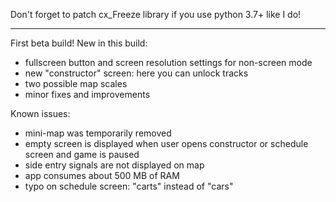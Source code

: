Don't forget to patch cx_Freeze library 
if you use python 3.7+ like I do!

-------------------------------------------

First beta build!
New in this build:
- fullscreen button and screen resolution settings for non-screen mode
- new "constructor" screen: here you can unlock tracks 
- two possible map scales
- minor fixes and improvements

Known issues:
- mini-map was temporarily removed
- empty screen is displayed when user opens constructor or schedule screen and game is paused
- side entry signals are not displayed on map
- app consumes about 500 MB of RAM
- typo on schedule screen: "carts" instead of "cars"
